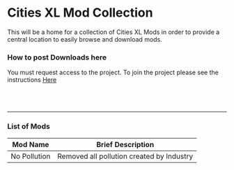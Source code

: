 # Cities XL Mod Collection #


This will be a home for a collection of Cities XL Mods in order to provide a central location to easily browse and download mods.

### How to post Downloads here ###
You must request access to the project. To join the project please see the instructions [Here](http://code.google.com/p/citiesxlmods/wiki/JoinProject)
<br>
<br>
<br>
<br>
<hr />
<h3>List of Mods</h3>
<table><thead><th> <b>Mod Name</b> </th><th> <b>Brief Description</b> </th></thead><tbody>
<tr><td> No Pollution    </td><td> Removed all pollution created by Industry </td></tr>